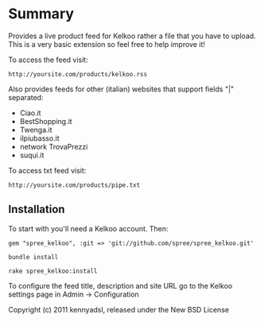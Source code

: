 Summary
=======

Provides a live product feed for Kelkoo rather a file that you have to upload. This is a very basic extension so feel free to help improve it!

To access the feed visit:

    http://yoursite.com/products/kelkoo.rss
    
Also provides feeds for other (italian) websites that support fields "|" separated:

- Ciao.it
- BestShopping.it
- Twenga.it
- ilpiubasso.it
- network TrovaPrezzi
- suqui.it

To access txt feed visit:

    http://yoursite.com/products/pipe.txt
    

Installation
------------

To start with you'll need a Kelkoo account. Then:
  
    gem "spree_kelkoo", :git => 'git://github.com/spree/spree_kelkoo.git'
    
    bundle install

    rake spree_kelkoo:install
    
To configure the feed title, description and site URL go to the Kelkoo settings page in Admin -> Configuration

Copyright (c) 2011 kennyadsl, released under the New BSD License
